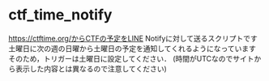 # ctf_time_notify

https://ctftime.org/からCTFの予定をLINE Notifyに対して送るスクリプトです
土曜日に次の週の日曜から土曜日の予定を通知してくれるようになっています
そのため，トリガーは土曜日に設定してください．
(時間がUTCなのでサイトから表示した内容とは異なるので注意してください)
